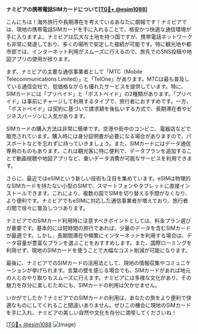 **ナミビアの携帯電話SIMカードについて[[TG💪+ @esim1088](https://t.me/s/esim1088)]**

こんにちは！海外旅行や長期滞在を考えているあなたに朗報です！ナミビアでは、現地の携帯電話SIMカードを手に入れることで、格安かつ快適な通信環境が手に入りますよ。ナミビアは広大な土地を持つ国ですが、携帯電話ネットワークも非常に発達しており、多くの場所で安定した接続が可能です。特に観光地や都市部では、インターネット利用がスムーズに行えるので、旅先でのSNS投稿や地図アプリの使用が捗ります。

まず、ナミビアの主要な通信事業者として「MTC（Mobile Telecommunications Limited）」と「TelOne」があります。MTCは最も普及している通信会社で、低価格ながらも優れたサービスを提供しています。特に、SIMカードには「プリペイド」と「ポストペイド」の2種類があります。「プリペイド」は事前にチャージして利用するタイプで、旅行者におすすめです。一方、「ポストペイド」は契約に基づいて請求額を後払いする方式で、長期滞在者やビジネスパーソンに人気があります。

SIMカードの購入方法は非常に簡単です。空港や街中のコンビニ、電器店などで販売されています。購入時には身分証明書が必要になる場合がありますので、パスポートなどを忘れずに持っていきましょう。また、SIMカードにはデータ通信専用のものもあります。これは観光客に特に便利で、データプランを追加することで動画視聴や地図アプリなど、重いデータ消費が可能なサービスを利用できます。

さらに、最近ではeSIMという新しい技術も注目を集めています。eSIMは物理的なSIMカードを持たない小型のSIMで、スマートフォンやタブレットに直接インストールできます。これにより、複数の国でSIMを切り替える手間がなくなり、より便利です。ナミビアでもeSIMに対応した通信事業者が増えており、旅行者の間で徐々に普及しつつあります。

ナミビアでのSIMカード利用時に注意すべきポイントとしては、料金プラン選びが重要です。基本的には短時間の旅行であれば、少量のデータを含むSIMカードが最適です。しかし、長期間滞在や頻繁にインターネットを利用する場合は、データ容量が豊富なプランを選ぶことをおすすめします。また、国際ローミングを利用せず、現地のSIMカードを使うことで大幅なコスト削減が可能になります。

最後に、ナミビアでのSIMカードの活用法として、現地の情報収集やコミュニケーションが挙げられます。言葉の壁を感じる場合でも、SIMカードがあれば地元の人とのやり取りもスムーズに行えます。ナミビアには多様な文化があり、その魅力を存分に楽しむためにも、SIMカードの利用は欠かせません。

いかがでしたか？ナミビアでのSIMカードの利用は、あなたの旅をより便利で快適なものにしてくれること間違いありません。ぜひこの機会に現地のSIMカードを手に入れ、ナミビアの美しい自然や文化を存分に満喫してくださいね！

[[TG💪+ @esim1088](https://t.me/s/esim1088) ![Image](https://i.postimg.cc/Y0z9fWf4/image.png)]